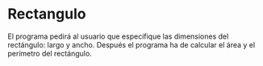 # Rectangulo
El programa pedirá al usuario que especifique  las dimensiones del rectángulo:  largo y ancho. Después el programa ha de calcular el área y el perímetro del rectángulo.
